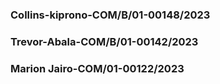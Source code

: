 ### Collins-kiprono-COM/B/01-00148/2023

### Trevor-Abala-COM/B/01-00142/2023

### Marion Jairo-COM/01-00122/2023